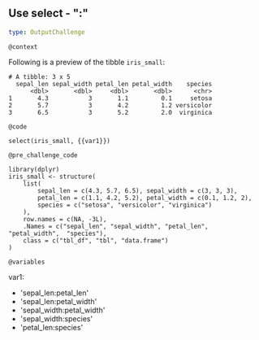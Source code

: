 ## Use select - ":"

```yaml
type: OutputChallenge 
```

`@context`

Following is a preview of the tibble `iris_small`:

```
# A tibble: 3 x 5
  sepal_len sepal_width petal_len petal_width    species
      <dbl>       <dbl>     <dbl>       <dbl>      <chr>
1       4.3           3       1.1         0.1     setosa
2       5.7           3       4.2         1.2 versicolor
3       6.5           3       5.2         2.0  virginica
```

`@code`

```{r}
select(iris_small, {{var1}})
```

`@pre_challenge_code`

```{r}
library(dplyr)
iris_small <- structure(
    list(
        sepal_len = c(4.3, 5.7, 6.5), sepal_width = c(3, 3, 3), 
        petal_len = c(1.1, 4.2, 5.2), petal_width = c(0.1, 1.2, 2), 
        species = c("setosa", "versicolor", "virginica")
    ), 
    row.names = c(NA, -3L), 
    .Names = c("sepal_len", "sepal_width", "petal_len",  "petal_width",  "species"), 
    class = c("tbl_df", "tbl", "data.frame")
)
```

`@variables`

var1:
  - 'sepal_len:petal_len'
  - 'sepal_len:petal_width'
  - 'sepal_width:petal_width'
  - 'sepal_width:species'
  - 'petal_len:species'


